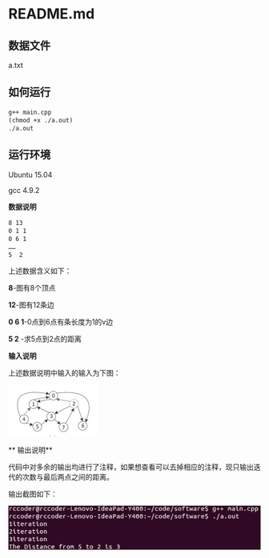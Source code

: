 README.md
===
数据文件
---
a.txt

如何运行
---

```
g++ main.cpp
(chmod +x ./a.out)
./a.out
```
运行环境
---
Ubuntu 15.04

gcc 4.9.2

**数据说明**
```
8 13
0 1 1
0 6 1
……
5  2
```
上述数据含义如下：

**8**-图有8个顶点

**12**-图有12条边

**0 6 1**-0点到6点有条长度为1的v边

**5 2** -求5点到2点的距离

**输入说明**

上述数据说明中输入的输入为下图：

![Graph](./image/graph.png)

** 输出说明**

代码中对多余的输出均进行了注释，如果想查看可以去掉相应的注释，现只输出迭代的次数与最后两点之间的距离。

输出截图如下：

![show](./image/show.png)

